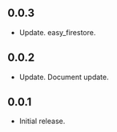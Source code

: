 ## 0.0.3
* Update. easy_firestore.

## 0.0.2
* Update. Document update.

## 0.0.1
* Initial release.
